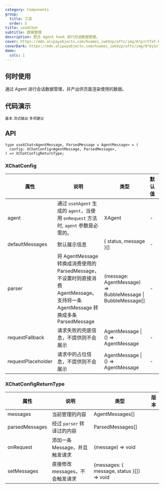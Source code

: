 ```yaml
---
category: Components
group:
  title: 工具
  order: 5
title: useXChat
subtitle: 数据管理
description: 配合 Agent hook 进行对话数据管理。
cover: https://mdn.alipayobjects.com/huamei_iwk9zp/afts/img/A*pJrtTaf-bWAAAAAAAAAAAAAADgCCAQ/original
coverDark: https://mdn.alipayobjects.com/huamei_iwk9zp/afts/img/A*6ySvTqb7XhkAAAAAAAAAAAAADgCCAQ/original
demo:
  cols: 1
---
```


## 何时使用

通过 Agent 进行会话数据管理，并产出供页面渲染使用的数据。

## 代码演示

<!-- prettier-ignore -->
<code src="./demo/basic.tsx">基本</code>
<code src="./demo/stream.tsx">流式输出</code>
<code src="./demo/suggestions.tsx">多项建议</code>

## API

```tsx | pure
type useXChat<AgentMessage, ParsedMessage = AgentMessage> = (
  config: XChatConfig<AgentMessage, ParsedMessage>,
) => XChatConfigReturnType;
```

### XChatConfig

| 属性 | 说明 | 类型 | 默认值 | 版本 |
| --- | --- | --- | --- | --- |
| agent | 通过 `useXAgent` 生成的 `agent`，当使用 `onRequest` 方法时, `agent` 参数是必需的。 | XAgent | - |  |
| defaultMessages | 默认展示信息 | { status, message }[] | - |  |
| parser | 将 AgentMessage 转换成消费使用的 ParsedMessage，不设置时则直接消费 AgentMessage。支持将一条 AgentMessage 转换成多条 ParsedMessage | (message: AgentMessage) => BubbleMessage \| BubbleMessage[] | - |  |
| requestFallback | 请求失败的兜底信息，不提供则不会展示 | AgentMessage \| () => AgentMessage | - |  |
| requestPlaceholder | 请求中的占位信息，不提供则不会展示 | AgentMessage \| () => AgentMessage | - |  |

### XChatConfigReturnType

| 属性 | 说明 | 类型 | 版本 |
| --- | --- | --- | --- |
| messages | 当前管理的内容 | AgentMessages[] |  |
| parsedMessages | 经过 `parser` 转译过的内容 | ParsedMessages[] |  |
| onRequest | 添加一条 Message，并且触发请求 | (message) => void |  |
| setMessages | 直接修改 messages，不会触发请求 | (messages: { message, status }[]) => void |  |
